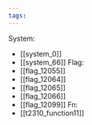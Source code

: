 ```yaml
---
tags:
---
```

System:
- [[system_0]]
- [[system_66]]
Flag:
- [[flag_12055]]
- [[flag_12064]]
- [[flag_12065]]
- [[flag_12066]]
- [[flag_12099]]
Fn:
- [[t2310_function11]]

